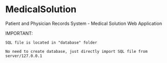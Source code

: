 # MedicalSolution
Patient and Physician Records System - Medical Solution Web Application

IMPORTANT:

    SQL file is located in "database" folder

    No need to create database, just directly import SQL file from server/127.0.0.1

